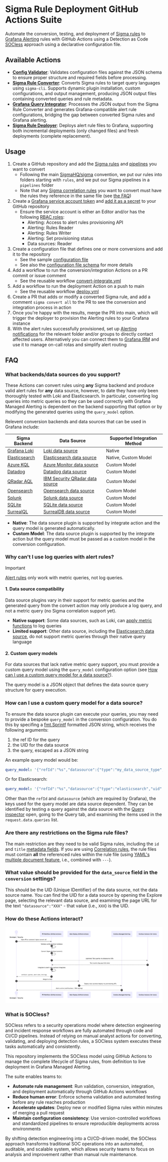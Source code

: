 # Sigma Rule Deployment GitHub Actions Suite

<!-- SOCless that s*cks less! -->

Automate the conversion, testing, and deployment of [Sigma rules](https://sigmahq.io/) to [Grafana Alerting](https://grafana.com/docs/grafana/latest/alerting/) rules with GitHub Actions using a Detection as Code [SOCless](./README.md#what-is-socless) approach using a declarative configuration file.

## Available Actions

- [**Config Validator**](./actions/validate/README.md): Validates configuration files against the JSON schema to ensure proper structure and required fields before processing.
- [**Sigma Rule Converter**](./actions/convert/README.md): Converts Sigma rules to target query languages using `sigma-cli`. Supports dynamic plugin installation, custom configurations, and output management, producing JSON output files containing converted queries and rule metadata.
- [**Grafana Query Integrator**](./actions/integrate/README.md): Processes the JSON output from the Sigma Rule Converter and generates Grafana-compatible alert rule configurations, bridging the gap between converted Sigma rules and Grafana alerting.
- [**Sigma Rule Deployer**](./actions/deploy/README.md): Deploys alert rule files to Grafana, supporting both incremental deployments (only changed files) and fresh deployments (complete replacement).

## Usage

1. Create a GitHub repository and add the [Sigma rules](https://sigmahq.io/docs/basics/rules.html) and [pipelines](https://sigmahq.io/docs/digging-deeper/pipelines.html) you want to convert
   - Following the main [SigmaHQ/sigma](https://github.com/SigmaHQ/sigma) convention, we put our rules into folders starting with `rules`, and we put our Sigma pipelines in a `pipelines` folder
   - Note that any [Sigma correlation rules](https://sigmahq.io/docs/meta/correlations.html) you want to convert must have the rules they reference in the same file (see [the FAQ](#faq))
2. Create a [Grafana service account token](https://grafana.com/docs/grafana/latest/administration/service-accounts/) and [add it as a secret](https://docs.github.com/en/actions/security-for-github-actions/security-guides/using-secrets-in-github-actions) to your GitHub repository
   - Ensure the service account is either an Editor and/or has the following [RBAC roles](https://grafana.com/docs/grafana/latest/administration/service-accounts/#assign-roles-to-a-service-account-in-grafana):
     - Alerting: Access to alert rules provisioning API
     - Alerting: Rules Reader
     - Alerting: Rules Writer
     - Alerting: Set provisioning status
     - Data sources: Reader
3. Create a configuration file that defines one or more conversions and add it to the repository
   - See the sample [configuration file](config/config-example.yml)
   - See also the [configuration file schema](config/schema.json) for more details
4. Add a workflow to run the conversion/integration Actions on a PR commit or issue comment
   - See the reusable workflow [convert-integrate.yml](.github/workflows/convert-integrate.yml)
5. Add a workflow to run the deployment Action on a push to main
   - See the reusable workflow [deploy.yml](.github/workflows/deploy.yml)
6. Create a PR that adds or modify a converted Sigma rule, and add a comment `sigma convert all` to the PR to see the conversion and integration process in action
7. Once you're happy with the results, merge the PR into main, which will trigger the deployer to provision the Alerting rules to your Grafana instance
8. With the alert rules successfully provisioned, set up [Alerting notifications](https://grafana.com/docs/grafana/latest/alerting/configure-notifications/) for the relevant folder and/or groups to directly contact affected users. Alternatively you can connect them to [Grafana IRM](https://grafana.com/docs/grafana-cloud/alerting-and-irm/irm/) and use it to manage on-call rotas and simplify alert routing

## FAQ

### What backends/data sources do you support?

These Actions can convert rules using **any** Sigma backend and produce valid alert rules for **any** data source, however, to date they have only been thoroughly tested with Loki and Elasticsearch. In particular, converting log queries into metric queries so they can be used correctly with Grafana Managed Alerting is dependent on the backend supporting that option or by modifying the generated queries using the `query_model` option.

Relevent conversion backends and data sources that can be used in Grafana include:

| Sigma Backend                                                             | Data Source                                                                                     | Supported Integration Method |
| ------------------------------------------------------------------------- | ----------------------------------------------------------------------------------------------- | ---------------------------- |
| [Grafana Loki](https://github.com/grafana/pySigma-backend-loki)           | [Loki data source](https://grafana.com/docs/loki/latest/)                                       | Native                       |
| [Elasticsearch](https://github.com/SigmaHQ/pySigma-backend-elasticsearch) | [Elasticsearch data source](https://grafana.com/docs/grafana/latest/datasources/elasticsearch/) | Native, Custom Model         |
| [Azure KQL](https://github.com/AttackIQ/pySigma-backend-kusto)            | [Azure Monitor data source](https://grafana.com/docs/grafana/latest/datasources/azure-monitor/) | Custom Model                 |
| [Datadog](https://github.com/SigmaHQ/pySigma-backend-datadog)             | [Datadog data source](https://grafana.com/grafana/plugins/grafana-datadog-datasource/)          | Custom Model                 |
| [QRadar AQL](https://github.com/IBM/pySigma-backend-QRadar-aql)           | [IBM Security QRadar data source](https://grafana.com/grafana/plugins/ibm-aql-datasource/)      | Custom Model                 |
| [Opensearch](https://github.com/SigmaHQ/pySigma-backend-opensearch)       | [Opensearch data source](https://grafana.com/grafana/plugins/grafana-opensearch-datasource/)    | Custom Model                 |
| [Splunk](https://github.com/SigmaHQ/pySigma-backend-splunk)               | [Splunk data source](https://grafana.com/grafana/plugins/grafana-splunk-datasource/)            | Custom Model                 |
| [SQLite](https://github.com/SigmaHQ/pySigma-backend-sqlite)               | [SQLite data source](https://grafana.com/grafana/plugins/frser-sqlite-datasource/)              | Custom Model                 |
| [SurrealQL](https://github.com/SigmaHQ/pySigma-backend-surrealql)         | [SurrealDB data source](https://grafana.com/grafana/plugins/grafana-surrealdb-datasource/)      | Custom Model                 |

- **Native**: The data source plugin is supported by integrate action and the query model is generated automatically.
- **Custom Model**: The data source plugin is supported by the integrate action but the query model must be passed as a custom model in the conversion configuration.

### Why can't I use log queries with alert rules?

> [!IMPORTANT]
> [Alert rules](https://grafana.com/docs/grafana/latest/alerting/fundamentals/alert-rules/) only work with metric queries, not log queries.

#### 1. Data source compatibility

Data source plugins vary in their support for metric queries and the generated query from the convert action may only produce a log query, and not a metric query (no Sigma correlation support yet).

- **Native support**: Some data sources, such as Loki, can [apply metric functions](https://grafana.com/docs/loki/latest/query/metric_queries/) to log queries
- **Limited support**: Other data source, including the [Elasticsearch data source](https://grafana.com/docs/grafana/latest/datasources/elasticsearch/), do not support metric queries through their native query language

#### 2. Custom query models

For data sources that lack native metric query support, you must provide a custom query model using the `query_model` configuration option (see [How can I use a custom query model for a data source?](#how-can-i-use-a-custom-query-model-for-a-data-source)).

The query model is a JSON object that defines the data source query structure for query execution.

<!-- #### SQL expressions for metric queries

When using the `query_model` option, you can leverage Grafana [SQL Expressions](https://grafana.com/docs/grafana/latest/panels-visualizations/query-transform-data/sql-expressions/) to transform log queries into metric queries:

```sql
SELECT COUNT(*) FROM A
```

**Note**: SQL expressions are only [compatible](https://grafana.com/docs/grafana/latest/panels-visualizations/query-transform-data/sql-expressions/#compatible-data-sources) with certain data source plugins. -->

### How can I use a custom query model for a data source?

To ensure the data source plugin can execute your queries, you may need to provide a bespoke `query_model` in the conversion configuration. You do this by specifing a [fmt.Sprintf](https://pkg.go.dev/fmt#pkg-overview) formatted JSON string, which receives the following arguments:

1. the ref ID for the query
2. the UID for the data source
3. the query, escaped as a JSON string

An example query model would be:

```yaml
query_model: '{"refId":"%s","datasource":{"type":"my_data_source_type","uid":"%s"},"query":"%s","customKey":"customValue"}'
```

Or for Elasticsearch:

```yaml
query_model: '{"refId":"%s","datasource":{"type":"elasticsearch","uid":"%s"},"query":"%s","alias":"","metrics":[{"type":"count","id":"1"}],"bucketAggs":[{"type":"date_histogram","id":"2","settings":{"interval":"auto"}}],"intervalMs":2000,"maxDataPoints":1354,"timeField":"@timestamp"}'
```

Other than the `refId` and `datasource` (which are required by Grafana), the keys used for the query model are data source dependent. They can be identified by testing a query against the data source with the [Query inspector](https://grafana.com/docs/grafana/latest/explore/explore-inspector/) open, going to the Query tab, and examining the items used in the `request.data.queries` list.

### Are there any restrictions on the Sigma rule files?

The main restriction are they need to be valid Sigma rules, including the `id` and `title` [metadata fields](https://sigmahq.io/docs/basics/rules.html#available-sigma-metadata-fields). If you are using [Correlation rules](https://github.com/SigmaHQ/sigma-specification/blob/main/specification/sigma-correlation-rules-specification.md), the rule files must contain **all** the referenced rules within the rule file (using [YAML's multiple document feature](https://gettaurus.org/docs/YAMLTutorial/#YAML-Multi-Documents), i.e., combined with `---`).

### What value should be provided for the `data_source` field in the `conversion` settings?

This should be the UID (Unique IDentifier) of the data source, not the data source name. You can find the UID for a data source by opening the Explore page, selecting the relevant data source, and examining the page URL for the text `"datasource":"XXX"` - that value (i.e., `XXX`) is the UID.

### How do these Actions interact?

![Sequence Diagram](./assets/sequence-diagram.png)

### What is SOCless?

SOCless refers to a security operations model where detection engineering and incident response workflows are fully automated through code and CI/CD pipelines. Instead of relying on manual analyst actions for converting, validating, and deploying detection rules, a SOCless system executes these tasks automatically and consistently.

This repository implements the SOCless model using GitHub Actions to manage the complete lifecycle of Sigma rules, from definition to live deployment in Grafana Managed Alerting.

The suite enables teams to:

- **Automate rule management**: Run validation, conversion, integration, and deployment automatically through GitHub Actions workflows
- **Reduce human error**: Enforce schema validation and automated testing before any rule reaches production
- **Accelerate updates**: Deploy new or modified Sigma rules within minutes of merging a pull request
- **Maintain configuration consistency**: Use version-controlled workflows and standardized pipelines to ensure reproducible deployments across environments

By shifting detection engineering into a CI/CD-driven model, the SOCless approach transforms traditional SOC operations into an automated, auditable, and scalable system, which allows security teams to focus on analysis and improvement rather than manual rule maintenance.

